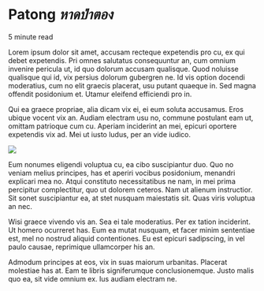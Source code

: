 # **Patong** *หาดป่าตอง*

<div class="read-time">5 minute read</div>

Lorem ipsum dolor sit amet, accusam recteque expetendis pro cu, ex qui debet expetendis. Pri omnes salutatus consequuntur an, cum omnium invenire pericula ut, id quo dolorum accusam qualisque. Quod noluisse qualisque qui id, vix persius dolorum gubergren ne. Id vis option docendi moderatius, cum no elit graecis placerat, usu putant quaeque in. Sed magna offendit posidonium et. Utamur eleifend efficiendi pro in.

Qui ea graece propriae, alia dicam vix ei, ei eum soluta accusamus. Eros ubique vocent vix an. Audiam electram usu no, commune postulant eam ut, omittam patrioque cum cu. Aperiam inciderint an mei, epicuri oportere expetendis vix ad. Mei ut iusto ludus, per an vide iudico.

<img class="letterbox" src="/patong-letterbox.jpg" />

Eum nonumes eligendi voluptua cu, ea cibo suscipiantur duo. Quo no veniam melius principes, has et aperiri vocibus posidonium, menandri explicari mea no. Atqui constituto necessitatibus ne nam, in mei prima percipitur complectitur, quo ut dolorem ceteros. Nam ut alienum instructior. Sit sonet suscipiantur ea, at stet nusquam maiestatis sit. Quas viris voluptua an nec.

Wisi graece vivendo vis an. Sea ei tale moderatius. Per ex tation inciderint. Ut homero ocurreret has. Eum ea mutat nusquam, et facer minim sententiae est, mel no nostrud aliquid contentiones. Eu est epicuri sadipscing, in vel paulo causae, reprimique ullamcorper his an.

Admodum principes at eos, vix in suas maiorum urbanitas. Placerat molestiae has at. Eam te libris signiferumque conclusionemque. Justo malis quo ea, sit vide omnium ex. Ius audiam electram ne.
